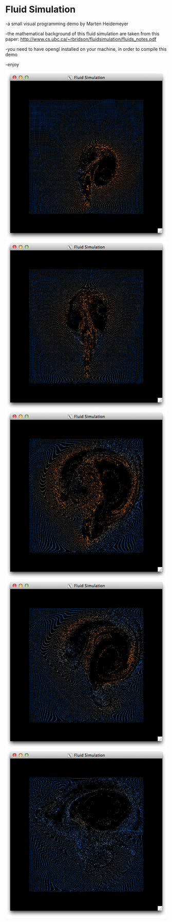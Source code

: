 Fluid Simulation
====

-a small visual programming demo by Marten Heidemeyer

-the mathematical background of this fluid simulation are taken from this paper: http://www.cs.ubc.ca/~rbridson/fluidsimulation/fluids_notes.pdf

-you need to have opengl installed on your machine, in order to compile this demo

-enjoy

![Mimage1](/img/demo1.png) ![Mimage2](/img/demo4.png) ![Mimage3](/img/demo5.png) ![Mimage4](/img/demo6.png) ![Mimage5](/img/demo8.png)
